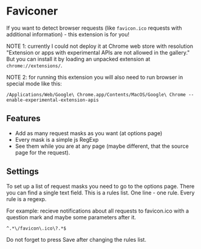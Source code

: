Faviconer
=============

If you want to detect browser requests (like `favicon.ico` requests with additional information) - this extension is for you!

NOTE 1: currently I could not deploy it at Chrome web store with resolution "Extension or apps with experimental APIs are not allowed in the gallery."
But you can install it by loading an unpacked extension at `chrome://extensions/`.

NOTE 2: for running this extension you will also need to run browser in special mode like this:

    /Applications/Web/Google\ Chrome.app/Contents/MacOS/Google\ Chrome --enable-experimental-extension-apis

Features
--------
* Add as many request masks as you want (at options page)
* Every mask is a simple js RegExp
* See them while you are at any page (maybe different, that the source page for the request).

Settings
--------
To set up a list of request masks you need to go to the options page.
There you can find a single text field. This is a rules list.
One line - one rule.
Every rule is a regexp.

For example: recieve notifications about all requests to favicon.ico with a question mark and maybe some parameters after it.
    
    ^.*\/favicon\.ico\?.*$

Do not forget to press Save after changing the rules list.
